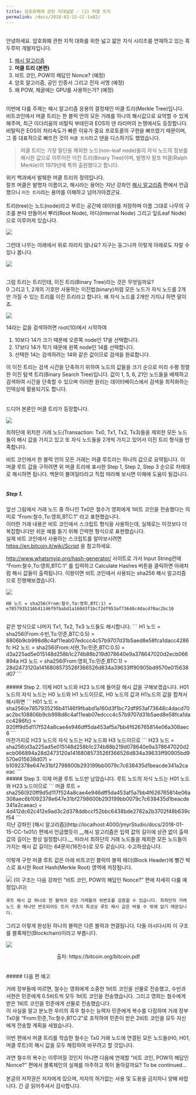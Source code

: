 ```yaml
---
title: 암호화폐에 관한 지대넓얕 - (2) 머클 트리
permalink: /docs/2018-02-15-CC-1x02/
---
```


<br/>
안녕하세요. 암호화폐 관한 지적 대화를 위한 넓고 얇은 지식 시리즈를 연재하고 있는 흑두루미 개발자입니다.

1. [해시 알고리즘](http://localhost:4000/jmyrStudio/docs/2018-01-15-CC-1x01/)
2. **머클 트리 (본편)**
3. 비트 코인, POW의 해답인 Nonce? (예정)
4. 암호 알고리즘, 공인 인증서 그리고 전자 서명 (예정)
5. 왜 POW, 채굴에는 GPU를 사용하는가? (예정)
<br/><br/>

이번에 다룰 주제는 해시 알고리즘 응용의 결정체인 머클 트리(Merkle Tree)입니다.<br/>
비트코인에서 머클 트리는 한 블럭 안의 모든 거래를 하나의 해시값으로 요약할 수 있게 해주며, 최근 이더리움의 비탈릭 부테린과 EOS의 댄 라리머의 논쟁에서도 등장합니다. 비탈릭은 EOS의 처리속도가 빠른 이유가 중요 프로토콜의 구현을 빠뜨렸기 때문이며, 그 중 대표적으로 빠뜨린 것이 `머클 트리`라고 댄을 디스하기도 했었습니다.<br/>

> 머클 트리는 가장 말단을 제외한 노드(non-leaf node)들이 자식 노드의 정보를 해시한 값으로 이루어진 이진 트리(Binary Tree)이며, 발명자 랄프 머클(Ralph Merkle)이 1979년에 특허 출원했다고 합니다.

위키 백과에서 발췌한 머클 트리의 정의입니다.<br/>
랄프 머클은 발명자 이름이고, 해시라는 용어는 지난 강좌인 [해시 알고리즘](http://localhost:4000/jmyrStudio/docs/2018-01-15-CC-1x01/) 편에서 언급했으니 `이진 트리`라는 용어를 이해하고 넘어가야겠군요.<br/>
<br/>
트리(tree)는 노드(node)라고 부르는 공간에 데이터를 저장하며 이름 그대로 나무의 구조를 본따 만들어서 뿌리(Root Node), 마디(Internal Node) 그리고 잎(Leaf Node)으로 이루어져 있습니다.<br/>

![](https://steemitimages.com/DQme8NXncvdH3NQZqUjvY1JavZ7XGraziiqHcFc8SBpRgvU/tree-definition.png?style=center)
<br/>
<br/>
그런데 나무는 아래에서 위로 자라지 않나요? 지구는 둥그니까 이렇게 아래로도 자랄 수 있나 봅니다.<br/>

![](https://steemitimages.com/DQmUqMYxqv3RTfE8g6YFSM6uKMrMie3wrD3wxhwwXH1k5GH/reversed-tree.png?style=center)

<br/>
그럼 트리는 트리인데, 이진 트리(Binary Tree)라는 것은 무엇일까요?<br/>
0 그리고 1, 2개의 기호만 사용하는 이진법(binary)처럼 모든 노드가 자식 노드를 2개만 가질 수 있는 트리를 이진 트리라고 합니다. 왜 자식 노드를 2개만 가지냐 하면 말이죠.

![](https://steemitimages.com/DQmdZ9xC8Gvsfor6C79s4gjX1fCop8xqk3oiRZHsCrPSnWB/image.png?style=center)

14라는 값을 검색하려면 root(10)에서 시작하여
1. 10보다 14가 크기 때문에 오른쪽 node인 17을 선택합니다.
2. 17보다 14가 작기 때문에 왼쪽 node인 14를 선택합니다.
3. 선택한 14는 검색하려는 14와 같은 값이므로 검색을 완료합니다.

이 이진 트리는 검색 시간을 단축하기 위하여 노드의 값들을 크기 순으로 미리 수평 정렬한 이진 탐색 트리(Binary Search Tree)입니다.
값이 1, 5, 6, 21인 노드들을 배제하고 검색하여 시간을 단축할 수 있으며 이러한 원리는 데이터베이스에서 검색을 최적화하는 인덱싱에 활용되기도 합니다.<br/>
<br/>
<br/>
드디어 본론인 머클 트리가 등장합니다.

![](https://steemitimages.com/DQmZnp9xm5or8hZPuhgMLFkNXZk7EZGKk6yM2Lrg9EtgiyQ/merkle-tree.png)

최하단에 위치한 거래 노드(Transaction: Tx0, Tx1, Tx2, Tx3)들을 제외한 모든 노드들이 해시 값을 가지고 있고 또 자식 노드들을 2개씩 가지고 있어서 이진 트리 형식을 만족합니다.<br/>

비트 코인에서 한 블럭 안의 모든 거래는 머클 루트라는 하나의 값으로 요약됩니다.
이 머클 루트 값을 구하려면 위 머클 트리에 표시한 Step 1, Step 2, Step 3 순으로 차례대로 해시하면 됩니다. 백문이 불여일타라고 직접 따라해 보시면 이해에 도움이 될겁니다.<br/>
<br/>
##### Step 1.
앞선 그림에서 거래 노드 중 하나인 Tx0은 철수가 영희에게 1비트 코인을 전송했다는 의미로 “From:철수,To:영희,BTC:1” 라고 표현했습니다.<br/>
이러한 거래 내용은 비트 코인에서 스크립트 형식을 사용하는데, 실제로는 이것보다 더 복잡합니다만 쉬운 예를 들기 위해 간략한 형식으로 표현했습니다.<br/> 실제 비트 코인에서 사용하는 스크립트를 알아보시려면 https://en.bitcoin.it/wiki/Script 을 참고하세요.<br/>

http://www.whatsmyip.org/hash-generator/ 사이트로 가서 Input String란에  “From:철수,To:영희,BTC:1” 를 입력하고 Calculate Hashes 버튼을 클릭하면 아래처럼 해시 값들이 출력됩니다. 이왕이면 비트 코인에서 사용되는 sha256 해시 알고리즘으로 진행해보겠습니다.

![](https://steemitimages.com/DQmXtxVQveNed9sy1ySs7y3YGzkbUg2aY8gg33fhf6vtXkr/hash-gen.jpeg)

```
H0 노드 = sha256(From:철수,To:영희,BTC:1) = e7857935216b41146f9fbabd1a160d3f1bc72df953af73648c4dacd70ac2bc10
```
<br/>
같은 방식으로 나머지 Tx1, Tx2, Tx3 노드들도 해시합니다.
```
H1 노드 = sha256(From:수빈,To:민준,BTC:0.5) = 8806b9cb998d8c4af11eab07edccc4c57b9707d31b5aed8e58fca1dacc4286fc
H2 노드 =  sha256(From:서현,To:민준,BTC:0.5) = d3a225ad5e015148d258b1c274b88b219d078640e9a378647020d2ecb066894a
H3 노드 = sha256(From:영희,To:민준,BTC:1) = 28d2473120a1416808573526f366526d834a39633ff90905bd9570e015638d07
```
<br/>
<br/>
##### Step 2.
이제 H01 노드와 H23 노드에 들어갈 해시 값을 구해보겠습니다. 
H01 노드의 자식 노드는 H0 노드와 H1 노드이므로, H0 노드의 값과 H1노드의 값을 합쳐서 해시하면
```
H01 노드 =  sha256(e7857935216b41146f9fbabd1a160d3f1bc72df953af73648c4dacd70ac2bc108806b9cb998d8c4af11eab07edccc4c57b9707d31b5aed8e58fca1dacc4286fc) = 920ff9d5d117f524a8cae4e946dff5da453af5a7bb4f626765814e06a308aec6
```
<br/>
마찬가지로 H23 노드의 자식 노드는 H2 노드와 H3 노드이므로
```
H23 노드 = sha256(d3a225ad5e015148d258b1c274b88b219d078640e9a378647020d2ecb066894a28d2473120a1416808573526f366526d834a39633ff90905bd9570e015638d07) = b1092378e647e31bf2798600b293199bb0079c7c638435d1beacde341a2caeac
```
<br/>
##### Step 3.
이제 머클 루트 노드만 남았습니다. 루트 노드의 자식 노드는 H01 노드와 H23 노드이므로
```
머클 루트 = sha256(920ff9d5d117f524a8cae4e946dff5da453af5a7bb4f626765814e06a308aec6b1092378e647e31bf2798600b293199bb0079c7c638435d1beacde341a2caeac) = 4d412dc62c412e9ad3c2d378ddbccf52bbc6438bde2782a2b3702f48b639cf54
```
<br/>
지난 강좌인 [해시 알고리즘](http://localhost:4000/jmyrStudio/docs/2018-01-15-CC-1x01/) 편에서 언급했듯이 __해시 알고리즘은 입력 값의 길이에 상관 없이 출력 값의 길이는 항상 일정합니다.__ 따라서 최하단의 거래 노드들을 제외한 모든 노드들이 가지는 해시 값 길이는 64문자(16진수)로 모두 같습니다. 수고하셨습니다.<br/>
<br/>
이렇게 구한 머클 루트 값은 아래 비트코인 블럭의 블럭 헤더(Block Header)에 빨간 박스로 표시한 Root Hash(Merkle Root) 영역에 저장됩니다.<br/>

![](https://steemitimages.com/DQmXtFMMdjG4ghJNMQJecbzMwAujGwZ7iLBQWLRf464oiLM/bitcoin-1block.png?style=center)
(이 구조는 다음 강좌인 “비트 코인, POW의 해답인 Nonce?” 편에 자세히 다룰 예정입니다)<br/>
<br/>
`루트 해시 값 하나로 한 블럭의 모든 거래들의 위변조를 검증할 수 있습니다. 최하단의 거래 노드 중 하나만 변조되어도 트리 구조의 특성상 루트 해시 값은 바뀔 수 밖에 없기 때문입니다.`<br/>
<br/>
그리고 이렇게 완성된 하나의 블럭은 다른 블럭과 연결됩니다. 다들 아시다시피 이 구조를 블록체인(Blockchain)이라고 부릅니다.<br/>

![](https://steemitimages.com/DQmcttMXLCGS6RNY5fGXYZtGMBe91LwmCUyJCHk5Uqpbdp4/image.png?style=center)
<center>출처: https://bitcoin.org/bitcoin.pdf</center>
<br/>
<br/>
##### 다음 편 예고

거래 장부들에 따르면, 철수는 영희에게 소중한 1비트 코인을 선물로 전송했고, 수빈과 서현은 민준에게 0.5비트씩 모두 1비트 코인을 전송했습니다. 그리고 영희는 철수에게 받은 1비트 코인을 민준에게 선물로 전송했습니다.<br/>
이 사실을 알고 분노한 우리의 흑우 철수는 능력자 민준에게 복수를 다짐하며 거래 장부 Tx0을 “From:민준,To:철수,BTC:2”로 조작하여 민준이 받은 2비트 코인을 모두 자신에게 전송할 계획을 세웠습니다.<br/>

이번 편에서 머클 트리를 학습한 철수는 Tx0 거래 노드에 연결된 모든 노드들(H0, H01, 머클 루트)의 해시 값을 모두 해킹하여 바꾸려고 할 것입니다.<br/>

과연 철수의 복수는 이루어질 것인지 아니면 다음에 연재할 “비트 코인, POW의 해답인 Nonce?” 편에서 블록체인의 실체를 마주하고 목이 돌아갈까요? To be continued...<br/>
<br/>
본글의 저작권은 저자에게 있으며, 저자의 허가없는 사용 및 도용을 금지하니 양해 바랍니다. 긴 글 읽어주셔서 감사합니다.


